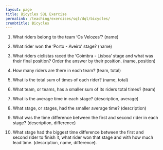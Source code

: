 ```yaml
---
layout: page
title: Bicycles SQL Exercise
permalink: /teaching/exercises/sql/dql/bicycles/
crumbtitle: Bicycles
---
```



1. What riders belong to the team ‘Os Velozes’? (name)

2. What rider won the ‘Porto - Aveiro’ stage? (name)
	  
3. What riders ciclistas raced the ‘Coimbra - Lisboa’ stage and what was their final position? Order the answer by their position. (name, position)

4. How many riders are there in each team? (team, total)

5. What is the total sum of times of each rider? (name, total)

6. What team, or teams, has a smaller sum of its riders total times? (team)

7. What is the average time in each stage? (description, average)

8. What stage, or stages, had the smaller average time? (description)

9. What was the time difference between the first and second rider in each stage? (description, difference)
  
10. What stage had the biggest time difference between the first and second rider to finish it, what rider won that stage and with how much lead time. (description, name, difference).
